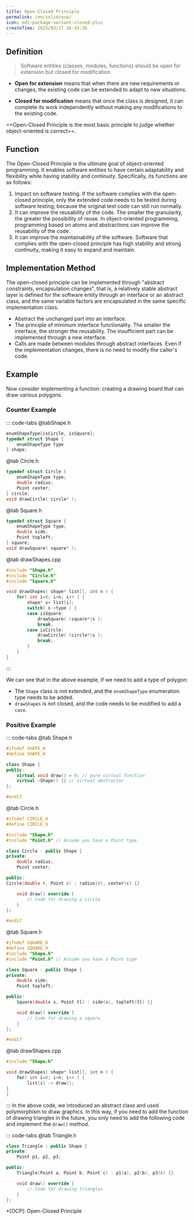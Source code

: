 ```yaml
---
title: Open-Closed Principle
permalink: /en/solid/ocp/
icon: mdi:package-variant-closed-plus
createTime: 2025/03/27 16:43:36
---
```

## Definition
> Software entities (classes, modules, functions) should be open for extension but closed for modification.

- **Open for extension** means that when there are new requirements or changes, the existing code can be extended to adapt to new situations.

- **Closed for modification** means that once the class is designed, it can complete its work independently without making any modifications to the existing code.

==Open-Closed Principle is the most basic principle to judge whether object-oriented is correct==.

## Function
The Open-Closed Principle is the ultimate goal of object-oriented programming. It enables software entities to have certain adaptability and flexibility while having stability and continuity. Specifically, its functions are as follows:
1. Impact on software testing. If the software complies with the open-closed principle, only the extended code needs to be tested during software testing, because the original test code can still run normally.
2. It can improve the reusability of the code. The smaller the granularity, the greater the possibility of reuse. In object-oriented programming, programming based on atoms and abstractions can improve the reusability of the code.
3. It can improve the maintainability of the software. Software that complies with the open-closed principle has high stability and strong continuity, making it easy to expand and maintain.

## Implementation Method
The open-closed principle can be implemented through "abstract constraints, encapsulation changes", that is, a relatively stable abstract layer is defined for the software entity through an interface or an abstract class, and the same variable factors are encapsulated in the same specific implementation class.
- Abstract the unchanged part into an interface.
- The principle of minimum interface functionality. The smaller the interface, the stronger the reusability. The insufficient part can be implemented through a new interface.
- Calls are made between modules through abstract interfaces. Even if the implementation changes, there is no need to modify the caller's code.

## Example
Now consider implementing a function: creating a drawing board that can draw various polygons.

### Counter Example
::: code-tabs
@tabShape.h
``` c++
enumShapeType{isCircle, isSquare};
typedef struct Shape {
	enumShapeType type
} shape;

```

@tab Circle.h
``` c++
typedef struct Circle {
	enumShapeType type;
	double radius;
	Point center;
} circle;
void drawCircle( circle* );
```

@tab Square.h
``` c++
typedef struct Square {
	enumShapeType type;
	double side;
	Point topleft;
} square;
void drawSquare( square* );
```

@tab drawShapes.cpp
``` c++
#include "Shape.h"
#include "Circle.h"
#include "Square.h"

void drawShapes( shape* list[], int n ) {
	for( int i=0; i<n; i++ ) {
		shape* s= list[i];
		switch( s->type ) {
		case isSquare:
			drawSquare( (square*)s );
			break;
		case isCircle:
			drawCircle( (circle*)s );
			break;
		}
	}
}
```
:::

We can see that in the above example, if we need to add a type of polygon:
- The `Shape` class is not extended, and the `enumShapeType` enumeration type needs to be added.
- `drawShapes` is not closed, and the code needs to be modified to add a `case`.

### Positive Example
::: code-tabs
@tab Shape.h
``` c++
#ifndef SHAPE_H
#define SHAPE_H

class Shape {
public:
	virtual void draw() = 0; // pure virtual function
	virtual ~Shape() {} // virtual destructor
};

#endif
```

@tab Circle.h
``` c++
#ifndef CIRCLE_H
#define CIRCLE_H

#include "Shape.h"
#include "Point.h" // Assume you have a Point type

class Circle : public Shape {
private:
	double radius;
	Point center;

public:
Circle(double r, Point c) : radius(r), center(c) {}

	void draw() override {
		// Code for drawing a circle
	}
};

#endif
```

@tab Square.h
``` c++
#ifndef SQUARE_H
#define SQUARE_H
#include "Shape.h"
#include "Point.h" // Assume you have a Point type

class Square : public Shape {
private:
	double side;
	Point topleft;

public:
	Square(double s, Point tl) : side(s), topleft(tl) {}

	void draw() override {
		// Code for drawing a square
	}
};

#endif
```

@tab drawShapes.cpp
``` c++
#include "Shape.h"

void drawShapes( shape* list[], int n ) {
	for( int i=0; i<n; i++ ) {
		list[i] -> draw();
}
}
```
:::
In the above code, we introduced an abstract class and used polymorphism to draw graphics. In this way, if you need to add the function of drawing triangles in the future, you only need to add the following code and implement the `draw()` method.

::: code-tabs
@tab Triangle.h
``` c++
class Triangle : public Shape {
private:
	Point p1, p2, p3;

public:
	Triangle(Point a, Point b, Point c) : p1(a), p2(b), p3(c) {}

	void draw() override {
		// Code for drawing triangles
	}
};
```
*[OCP]: Open-Closed Principle